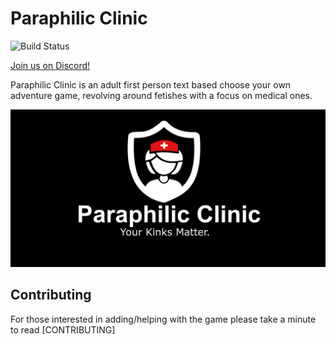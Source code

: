 # Paraphilic Clinic

![Build Status](https://github.com/bdsmgeek/paraphilic-clinic/workflows/CI/badge.svg)

[Join us on Discord!](https://discord.gg/zfgvcKv)

Paraphilic Clinic is an adult first person text based choose your own adventure game, revolving around fetishes with a focus on medical ones.

![Paraphilic Clinic](docs/img/paraphilic-clinic-banner.png)

## Contributing

For those interested in adding/helping with the game please take a minute to read [CONTRIBUTING]
